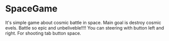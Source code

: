 # SpaceGame
It's simple game about cosmic battle in space. Main goal is destroy cosmic evels. Battle so epic and unbeliveble!!!!
You can steering with button left and right. For shooting tab button space.
